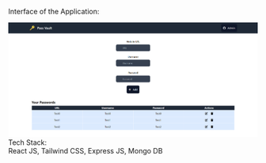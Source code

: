Interface of the Application:

<img src="Frontend/public/readmePic.png">

<br>
Tech Stack:
<br>
React JS, Tailwind CSS, Express JS, Mongo DB